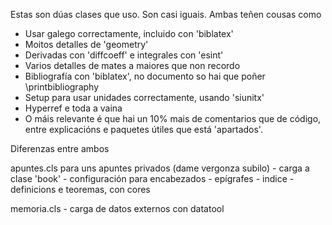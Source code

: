 Estas son dúas clases que uso. Son casi iguais. Ambas teñen cousas como
- Usar galego correctamente, incluido con 'biblatex'
- Moitos detalles de 'geometry'
- Derivadas con 'diffcoeff' e integrales con 'esint'
- Varios detalles de mates a maiores que non recordo
- Bibliografía con 'biblatex', no documento so hai que poñer \printbibliography
- Setup para usar unidades correctamente, usando 'siunitx'
- Hyperref e toda a vaina
- O máis relevante é que hai un 10% mais de comentarios que de código, entre
  explicacións e paquetes útiles que está 'apartados'.


Diferenzas entre ambos

apuntes.cls para uns apuntes privados (dame vergonza subilo)
    - carga a clase 'book'
    - configuración para encabezados
    - epígrafes
    - indice
    - definicions e teoremas, con cores

memoria.cls
    - carga de datos externos con datatool
